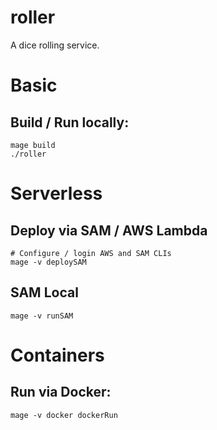 # roller
A dice rolling service.

# Basic
## Build / Run locally:

    mage build
    ./roller

# Serverless

## Deploy via SAM / AWS Lambda

    # Configure / login AWS and SAM CLIs
    mage -v deploySAM

## SAM Local

    mage -v runSAM


# Containers

## Run via Docker:

    mage -v docker dockerRun
